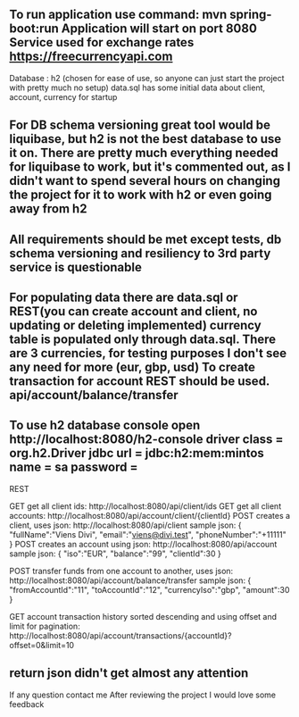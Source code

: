 To run application use command: mvn spring-boot:run Application will start on port 8080
Service used for exchange rates https://freecurrencyapi.com
--
Database : h2 (chosen for ease of use, so anyone can just start the project with pretty much no setup)
data.sql has some initial data about client, account, currency for startup

For DB schema versioning great tool would be liquibase, but h2 is not the best database to use it on. There are pretty much everything needed for liquibase to work, but it's commented out, as I didn't want to spend several hours on changing the project for it to work with h2 or even going away from h2
--
All requirements should be met except tests, db schema versioning and resiliency to 3rd party service is questionable
--
For populating data there are data.sql or REST(you can create account and client, no updating or deleting implemented)
currency table is populated only through data.sql. There are 3 currencies, for testing purposes I don't see any need for more (eur, gbp, usd)
To create transaction for account REST should be used. api/account/balance/transfer 
--
To use h2 database console open http://localhost:8080/h2-console 
driver class = org.h2.Driver
jdbc url = jdbc:h2:mem:mintos
name = sa
password = 
--
REST

GET get all client ids: http://localhost:8080/api/client/ids
GET get all client accounts: http://localhost:8080/api/account/client/{clientId}
POST creates a client, uses json: http://localhost:8080/api/client
          sample json:
          {
              "fullName":"Viens Divi",
              "email":"viens@divi.test",
              "phoneNumber":"+11111"
          }
POST creates an account using json: http://localhost:8080/api/account
          sample json:
          {
              "iso":"EUR",
              "balance":"99",
              "clientId":30
          }

POST transfer funds from one account to another, uses json: http://localhost:8080/api/account/balance/transfer
          sample json:
          {
              "fromAccountId":"11",
              "toAccountId":"12",
              "currencyIso":"gbp",
              "amount":30
          }

GET account transaction history sorted descending and using offset and limit for pagination: http://localhost:8080/api/account/transactions/{accountId}?offset=0&limit=10

return json didn't get almost any attention
--
If any question contact me
After reviewing the project I would love some feedback
